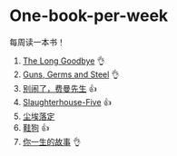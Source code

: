 # One-book-per-week

每周读一本书！

1. [The Long Goodbye] :ok_hand:
2. [Guns, Germs and Steel] :ok_hand:
3. [别闹了，费曼先生] :+1:
4. [Slaughterhouse-Five] :+1:
5. [尘埃落定]
6. [鞋狗] :+1:
7. [你一生的故事] :ok_hand:

[The Long Goodbye]:The_Long_Goodbye.md
[Guns, Germs and Steel]:Guns_Germs_and_Steel.md
[别闹了，费曼先生]: Surely_You_re_Joking_Mr_Feynman.md
[Slaughterhouse-Five]:slaughterhouse_five.md
[尘埃落定]:https://book.douban.com/subject/1200842/
[鞋狗]:https://book.douban.com/subject/26860776/
[你一生的故事]:https://book.douban.com/subject/26868098/
